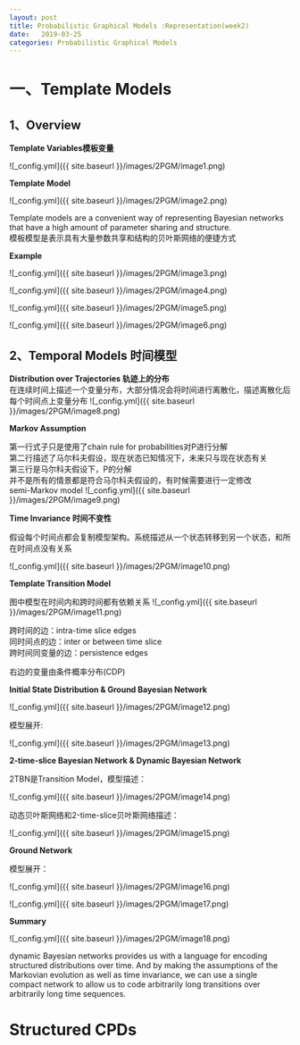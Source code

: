 ```yaml
---
layout: post
title: Probabilistic Graphical Models :Representation(week2)
date:   2019-03-25
categories: Probabilistic Graphical Models
---
```


# 一、Template Models
## 1、Overview  
**Template Variables模板变量**  

![_config.yml]({{ site.baseurl }}/images/2PGM/image1.png)  

**Template Model**    

![_config.yml]({{ site.baseurl }}/images/2PGM/image2.png)   

Template models are a convenient way of representing Bayesian networks that have a high amount of parameter sharing and structure.    
模板模型是表示具有大量参数共享和结构的贝叶斯网络的便捷方式  

**Example**   

![_config.yml]({{ site.baseurl }}/images/2PGM/image3.png)  

![_config.yml]({{ site.baseurl }}/images/2PGM/image4.png)  

![_config.yml]({{ site.baseurl }}/images/2PGM/image5.png) 

![_config.yml]({{ site.baseurl }}/images/2PGM/image6.png)  
 
 ## 2、Temporal Models  时间模型  
 
 **Distribution over Trajectories 轨迹上的分布**  
 在连续时间上描述一个变量分布，大部分情况会将时间进行离散化，描述离散化后每个时间点上变量分布
![_config.yml]({{ site.baseurl }}/images/2PGM/image8.png)  

**Markov Assumption**   

第一行式子只是使用了chain rule for probabilities对P进行分解    
第二行描述了马尔科夫假设，现在状态已知情况下，未来只与现在状态有关   
第三行是马尔科夫假设下，P的分解   
并不是所有的情景都是符合马尔科夫假设的，有时候需要进行一定修改    
semi-Markov model 
![_config.yml]({{ site.baseurl }}/images/2PGM/image9.png)  

**Time Invariance 时间不变性**  

假设每个时间点都会复制模型架构。系统描述从一个状态转移到另一个状态，和所在时间点没有关系

![_config.yml]({{ site.baseurl }}/images/2PGM/image10.png) 

**Template Transition Model** 

图中模型在时间内和跨时间都有依赖关系
![_config.yml]({{ site.baseurl }}/images/2PGM/image11.png) 
  
跨时间的边：intra-time slice edges  
同时间点的边：inter or between time slice  
跨时间同变量的边：persistence edges   

右边的变量由条件概率分布(CDP)
  
**Initial State Distribution & Ground Bayesian Network**  

![_config.yml]({{ site.baseurl }}/images/2PGM/image12.png) 

模型展开:  

![_config.yml]({{ site.baseurl }}/images/2PGM/image13.png) 

**2-time-slice Bayesian Network & Dynamic Bayesian Network**  

2TBN是Transition Model，模型描述： 

![_config.yml]({{ site.baseurl }}/images/2PGM/image14.png) 

动态贝叶斯网络和2-time-slice贝叶斯网络描述：  

![_config.yml]({{ site.baseurl }}/images/2PGM/image15.png) 

**Ground Network**  

模型展开： 

![_config.yml]({{ site.baseurl }}/images/2PGM/image16.png) 

![_config.yml]({{ site.baseurl }}/images/2PGM/image17.png) 

**Summary**  

![_config.yml]({{ site.baseurl }}/images/2PGM/image18.png)  

dynamic Bayesian networks provides us with a language for encoding structured distributions over time. And by making the assumptions of the Markovian evolution as well as time invariance, we can use a single compact network to allow us to code arbitrarily long transitions over arbitrarily long time sequences. 


# Structured CPDs
